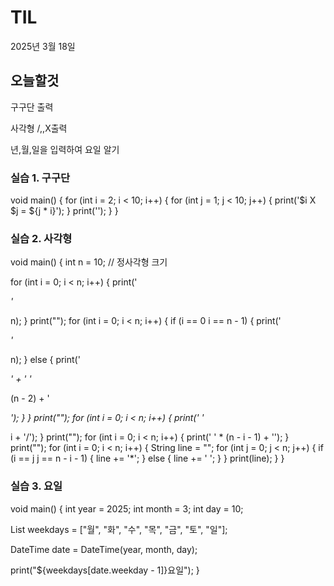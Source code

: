 # TIL

2025년 3월 18일

## 오늘할것

구구단 출력

사각형 /,\,X출력

년,월,일을 입력하여 요일 알기

### 실습 1. 구구단

void main() {
for (int i = 2; i < 10; i++) {
for (int j = 1; j < 10; j++) {
print('$i X $j =  ${j * i}');
}
print('');
}
}

### 실습 2.  사각형

void main() {
int n = 10; // 정사각형 크기

for (int i = 0; i < n; i++) {
print('

*'*

n);
}
print("");
for (int i = 0; i < n; i++) {
if (i == 0  i == n - 1) {
print('

*'*

n);
} else {
print('

*' + ' '*

(n - 2) + '

*');
}
}
print("");
for (int i = 0; i < n; i++) {
print(' '*

i + '/');
}
print("");
for (int i = 0; i < n; i++) {
print(' ' * (n - i - 1) + '\');
}
print("");
for (int i = 0; i < n; i++) {
String line = "";
for (int j = 0; j < n; j++) {
if (i == j  j == n - i - 1) {
line += '*';
} else {
line += ' ';
}
}
print(line);
}
}

### 실습 3. 요일

void main() {
int year = 2025;
int month = 3;
int day = 10;

List weekdays = ["월", "화", "수", "목", "금", "토", "일"];

DateTime date = DateTime(year, month, day);

print("${weekdays[date.weekday - 1]}요일");
}